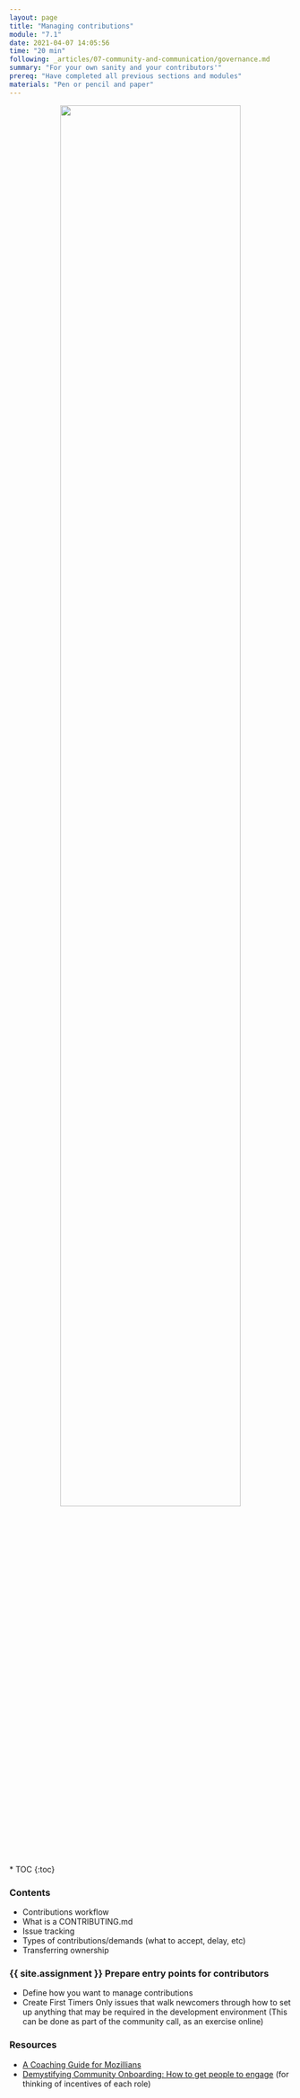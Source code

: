 ```yaml
---
layout: page
title: "Managing contributions"
module: "7.1"
date: 2021-04-07 14:05:56
time: "20 min"
following: _articles/07-community-and-communication/governance.md
summary: "For your own sanity and your contributors'"
prereq: "Have completed all previous sections and modules"
materials: "Pen or pencil and paper"
---
```

<p align="center">
<img src="https://raw.githubusercontent.com/ohwmakers/OHM-curriculum/gh-pages/img/work_in_progress_banner.svg" width="80%"/>
</p>
* TOC
{:toc}

### Contents
- Contributions workflow
- What is a CONTRIBUTING.md
- Issue tracking
- Types of contributions/demands (what to accept, delay, etc)
- Transferring ownership

### {{ site.assignment }} Prepare entry points for contributors

- Define how you want to manage contributions
- Create First Timers Only issues that walk newcomers through how to set up anything that may be required in the development environment (This can be done as part of the community call, as an exercise online)


### Resources
- [A Coaching Guide for Mozillians](https://mozilla.github.io/coaching_training/lessons/feedback.html)
- [Demystifying Community Onboarding: How to get people to engage](https://boldandopen.com/community-onboarding/) (for thinking of incentives of each role)
